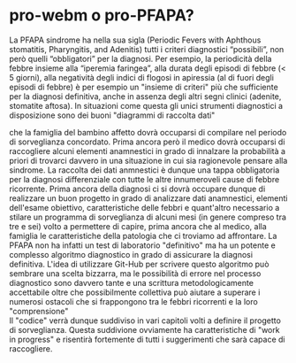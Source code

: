 # pro-webm o pro-PFAPA?
La PFAPA sindrome ha nella sua sigla (Periodic Fevers with Aphthous stomatitis, Pharyngitis, and Adenitis) tutti i criteri diagnostici “possibili”, non però quelli “obbligatori” per la diagnosi.
Per esempio, la periodicità della febbre insieme alla “iperemia faringea”, alla durata degli episodi di febbre (< 5 giorni), alla negatività degli indici di flogosi in apiressia (al di fuori degli episodi di febbre) è per esempio un "insieme di criteri" più che sufficiente per la diagnosi definitiva, anche in assenza degli altri segni clinici (adenite, stomatite aftosa).
In situazioni come questa gli unici strumenti diagnostici a disposizione sono dei buoni "diagrammi di raccolta dati" <form> che la famiglia del bambino affetto dovrà occuparsi di compilare nel periodo di sorveglianza concordato.
Prima ancora però il medico dovrà occuparsi di raccogliere alcuni elementi anamnestici in grado di innalzare la probabilità a priori di trovarci davvero in una situazione in cui sia ragionevole pensare alla sindrome.
La raccolta dei dati anmnestici è dunque una tappa obbligatoria  per la diagnosi differenziale con tutte le altre innumeroveli cause di febbre ricorrente. 
Prima ancora della diagnosi ci si dovrà occupare dunque di realizzare un buon progetto in grado di analizzare dati anamnestici, elementi dell'esame obiettivo, caratteristiche delle febbri e quant'altro necessario a stilare un programma di sorveglianza di alcuni mesi (in genere compreso tra tre e sei) volto a permettere di capire, prima ancora che al medico, alla famiglia le caratteristiche della patologia che ci troviamo ad affrontare. 
La PFAPA non ha infatti un test di laboratorio "definitivo" ma ha un potente e complesso algoritmo diagnostico in grado di assicurare la diagnosi definitiva.
L'idea di utilizzare Git-Hub per scrivere questo algoritmo può sembrare una scelta bizzarra, ma le possibilità di errore nel processo diagnostico sono davvero tante e una scrittura metodologicamente accettabile oltre che possibilmente collettiva può aiutare a superare i numerosi ostacoli che si frappongono tra le febbri ricorrenti e la loro "comprensione"  
Il "codice" verrà dunque suddiviso in vari capitoli volti a definire il progetto di sorveglianza. Questa suddivione ovviamente ha caratteristiche di "work in progress" e risentirà fortemente di tutti i suggerimenti che sarà capace di raccogliere.  
